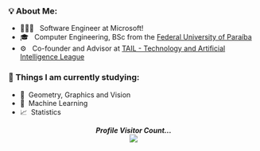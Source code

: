 <div>
  
<div align="left"> 
  <h3> <strong>💡 About Me: </strong></h3>
  
  - 👨🏾‍💻 &nbsp; Software Engineer at Microsoft!
  - 🎓 &nbsp; Computer Engineering, BSc from the [Federal University of Paraíba](https://www.ufpb.br)
  - ⚙️ &nbsp; Co-founder and Advisor at [TAIL - Technology and Artificial Intelligence League](https://aria.ci.ufpb.br/tail/)
  
</div>

<div align="left"> 
  <h3><strong> 🌱 Things I am currently studying: </strong></h3>
  
  - 📐 &nbsp;Geometry, Graphics and Vision 
  - 🧠 &nbsp;Machine Learning
  - 📈 &nbsp;Statistics
</div>  
</div>


<p align="center"> 
  <i><b>Profile Visitor Count...</b></i><br>
  <img src="https://profile-counter.glitch.me/jpvt/count.svg" />
</p>

